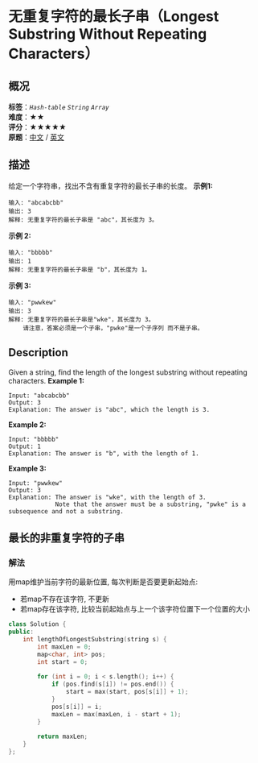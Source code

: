 # 无重复字符的最长子串（Longest Substring Without Repeating Characters）
## 概况
**标签**：*`Hash-table`*  *`String`*  *`Array`*<br>
**难度**：★★<br>
**评分**：★★★★★<br>
**原题**：[中文](https://leetcode-cn.com/problems/longest-substring-without-repeating-characters) / [英文](https://leetcode.com/problems/longest-substring-without-repeating-characters)
## 描述
给定一个字符串，找出不含有重复字符的最长子串的长度。
**示例1:**
```
输入: "abcabcbb"
输出: 3 
解释: 无重复字符的最长子串是 "abc"，其长度为 3。
```
**示例 2:**
```
输入: "bbbbb"
输出: 1
解释: 无重复字符的最长子串是 "b"，其长度为 1。
```
**示例 3:**
```
输入: "pwwkew"
输出: 3
解释: 无重复字符的最长子串是"wke"，其长度为 3。
    请注意，答案必须是一个子串，"pwke"是一个子序列 而不是子串。
```
## Description
Given a string, find the length of the longest substring without repeating characters.
**Example 1:**
```
Input: "abcabcbb"
Output: 3 
Explanation: The answer is "abc", which the length is 3.
```
**Example 2:**
```
Input: "bbbbb"
Output: 1
Explanation: The answer is "b", with the length of 1.
```
**Example 3:**
```
Input: "pwwkew"
Output: 3
Explanation: The answer is "wke", with the length of 3. 
             Note that the answer must be a substring, "pwke" is a subsequence and not a substring.
```
## 最长的非重复字符的子串
### 解法
用map维护当前字符的最新位置, 每次判断是否要更新起始点:
- 若map不存在该字符, 不更新
- 若map存在该字符, 比较当前起始点与上一个该字符位置下一个位置的大小
```c++
class Solution {
public:
    int lengthOfLongestSubstring(string s) {
        int maxLen = 0;
        map<char, int> pos;
        int start = 0;
        
        for (int i = 0; i < s.length(); i++) {
            if (pos.find(s[i]) != pos.end()) {
                start = max(start, pos[s[i]] + 1);
            }
            pos[s[i]] = i;
            maxLen = max(maxLen, i - start + 1);
        }
        
        return maxLen;
    }
};
```